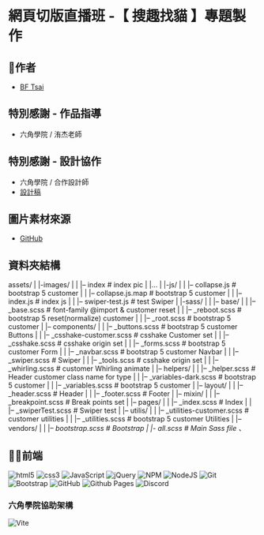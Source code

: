 # 網頁切版直播班 -【 搜趣找貓 】專題製作

## 🕺作者
  - [BF Tsai](https://github.com/bftsai)

## 特別感謝 - 作品指導
  - 六角學院 / 洧杰老師
    
## 特別感謝 - 設計協作
  - 六角學院 / 合作設計師
  - [設計稿](https://www.figma.com/file/zth5XUKMHePyTIxwxYbuBi/2023-切版夏季班-W8---AI-虛擬陪伴?type=design&node-id=0-1&mode=design&t=wWrJSUjDvbGsgaKc-0)

## 圖片素材來源
- [GitHub](https://github.com/hexschool/2022-web-layout-training/tree/main/week8-ai)

## 資料夾結構
assets/
|  |-images/
|  |   |– index            # index pic 
|  |...
|  |-js/
|  |   |– collapse.js      # bootstrap 5 customer
|  |   |– collapse.js.map  # bootstrap 5 customer
|  |   |– index.js         # index js
|  |   |– swiper-test.js   # test Swiper
|  |-sass/
|  |   |– base/
|  |   |– _base.scss       # font-family @import & customer reset
|  |   |– _reboot.scss     # bootstrap 5 reset(normalize) customer
|  |   |– _root.scss       # bootstrap 5 customer
|  |– components/
|  |   |– _buttons.scss     # bootstrap 5 customer Buttons
|  |   |– _csshake-customer.scss    # csshake Customer set
|  |   |– _csshake.scss     # csshake origin set
|  |   |– _forms.scss       # bootstrap 5 customer Form
|  |   |– _navbar.scss      # bootstrap 5 customer Navbar
|  |   |– _swiper.scss      # Swiper
|  |   |– _tools.scss       # csshake origin set
|  |   |– _whirling.scss    # customer Whirling animate
|  |– helpers/
|  |   |– _helper.scss      # Header customer class name for type
|  |   |– _variables-dark.scss # bootstrap 5 customer 
|  |   |– _variables.scss   # bootstrap 5 customer 
|  |– layout/
|  |   |– _header.scss      # Header
|  |   |– _footer.scss      # Footer
|  |– mixin/
|  |   |– _breakpoint.scss  # Break points set
|  |– pages/
|  |   |– _index.scss       # Index 
|  |   |– _swiperTest.scss  # Swiper test
|  |– utilis/
|  |   |– _utilities-customer.scss   # customer utilities 
|  |   |– _utilities.scss   # bootstrap 5 customer Utilities
|  |– vendors/
|  |   |– _bootstrap.scss   # Bootstrap
|  |- all.scss             # Main Sass file
、_

## 🧑‍💻前端
![html5](https://camo.githubusercontent.com/49fbb99f92674cc6825349b154b65aaf4064aec465d61e8e1f9fb99da3d922a1/68747470733a2f2f696d672e736869656c64732e696f2f62616467652f68746d6c352d2532334533344632362e7376673f7374796c653d666f722d7468652d6261646765266c6f676f3d68746d6c35266c6f676f436f6c6f723d7768697465)
![css3](https://camo.githubusercontent.com/e6b67b27998fca3bccf4c0ee479fc8f9de09d91f389cccfbe6cb1e29c10cfbd7/68747470733a2f2f696d672e736869656c64732e696f2f62616467652f637373332d2532333135373242362e7376673f7374796c653d666f722d7468652d6261646765266c6f676f3d63737333266c6f676f436f6c6f723d7768697465)
![JavaScript](https://img.shields.io/badge/javascript-%23323330.svg?style=for-the-badge&logo=javascript&logoColor=%23F7DF1E)
![jQuery](https://img.shields.io/badge/jquery-%230769AD.svg?style=for-the-badge&logo=jquery&logoColor=white)
![NPM](https://img.shields.io/badge/NPM-%23CB3837.svg?style=for-the-badge&logo=npm&logoColor=white)
![NodeJS](https://img.shields.io/badge/node.js-6DA55F?style=for-the-badge&logo=node.js&logoColor=white)
![Git](https://img.shields.io/badge/git-%23F05033.svg?style=for-the-badge&logo=git&logoColor=white)
![Bootstrap](https://img.shields.io/badge/bootstrap-%238511FA.svg?style=for-the-badge&logo=bootstrap&logoColor=white)
![GitHub](https://img.shields.io/badge/github-%23121011.svg?style=for-the-badge&logo=github&logoColor=white)
![Github Pages](https://img.shields.io/badge/github%20pages-121013?style=for-the-badge&logo=github&logoColor=white)
![Discord](https://img.shields.io/badge/Discord-%235865F2.svg?style=for-the-badge&logo=discord&logoColor=white)
### 六角學院協助架構
![Vite](https://img.shields.io/badge/vite-%23646CFF.svg?style=for-the-badge&logo=vite&logoColor=white)




